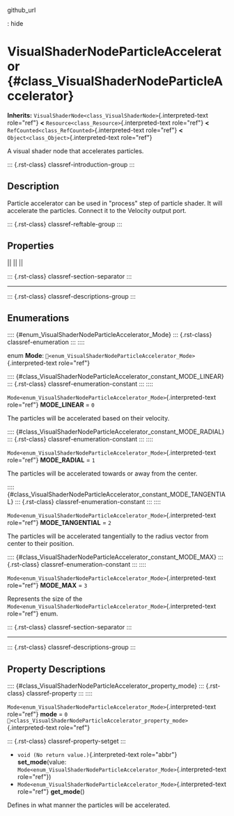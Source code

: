 github_url

:   hide

# VisualShaderNodeParticleAccelerator {#class_VisualShaderNodeParticleAccelerator}

**Inherits:**
`VisualShaderNode<class_VisualShaderNode>`{.interpreted-text role="ref"}
**\<** `Resource<class_Resource>`{.interpreted-text role="ref"} **\<**
`RefCounted<class_RefCounted>`{.interpreted-text role="ref"} **\<**
`Object<class_Object>`{.interpreted-text role="ref"}

A visual shader node that accelerates particles.

::: {.rst-class}
classref-introduction-group
:::

## Description

Particle accelerator can be used in \"process\" step of particle shader.
It will accelerate the particles. Connect it to the Velocity output
port.

::: {.rst-class}
classref-reftable-group
:::

## Properties

||
||
||

::: {.rst-class}
classref-section-separator
:::

------------------------------------------------------------------------

::: {.rst-class}
classref-descriptions-group
:::

## Enumerations

:::: {#enum_VisualShaderNodeParticleAccelerator_Mode}
::: {.rst-class}
classref-enumeration
:::
::::

enum **Mode**:
`🔗<enum_VisualShaderNodeParticleAccelerator_Mode>`{.interpreted-text
role="ref"}

:::: {#class_VisualShaderNodeParticleAccelerator_constant_MODE_LINEAR}
::: {.rst-class}
classref-enumeration-constant
:::
::::

`Mode<enum_VisualShaderNodeParticleAccelerator_Mode>`{.interpreted-text
role="ref"} **MODE_LINEAR** = `0`

The particles will be accelerated based on their velocity.

:::: {#class_VisualShaderNodeParticleAccelerator_constant_MODE_RADIAL}
::: {.rst-class}
classref-enumeration-constant
:::
::::

`Mode<enum_VisualShaderNodeParticleAccelerator_Mode>`{.interpreted-text
role="ref"} **MODE_RADIAL** = `1`

The particles will be accelerated towards or away from the center.

:::: {#class_VisualShaderNodeParticleAccelerator_constant_MODE_TANGENTIAL}
::: {.rst-class}
classref-enumeration-constant
:::
::::

`Mode<enum_VisualShaderNodeParticleAccelerator_Mode>`{.interpreted-text
role="ref"} **MODE_TANGENTIAL** = `2`

The particles will be accelerated tangentially to the radius vector from
center to their position.

:::: {#class_VisualShaderNodeParticleAccelerator_constant_MODE_MAX}
::: {.rst-class}
classref-enumeration-constant
:::
::::

`Mode<enum_VisualShaderNodeParticleAccelerator_Mode>`{.interpreted-text
role="ref"} **MODE_MAX** = `3`

Represents the size of the
`Mode<enum_VisualShaderNodeParticleAccelerator_Mode>`{.interpreted-text
role="ref"} enum.

::: {.rst-class}
classref-section-separator
:::

------------------------------------------------------------------------

::: {.rst-class}
classref-descriptions-group
:::

## Property Descriptions

:::: {#class_VisualShaderNodeParticleAccelerator_property_mode}
::: {.rst-class}
classref-property
:::
::::

`Mode<enum_VisualShaderNodeParticleAccelerator_Mode>`{.interpreted-text
role="ref"} **mode** = `0`
`🔗<class_VisualShaderNodeParticleAccelerator_property_mode>`{.interpreted-text
role="ref"}

::: {.rst-class}
classref-property-setget
:::

- `void (No return value.)`{.interpreted-text role="abbr"}
  **set_mode**(value:
  `Mode<enum_VisualShaderNodeParticleAccelerator_Mode>`{.interpreted-text
  role="ref"})
- `Mode<enum_VisualShaderNodeParticleAccelerator_Mode>`{.interpreted-text
  role="ref"} **get_mode**()

Defines in what manner the particles will be accelerated.
